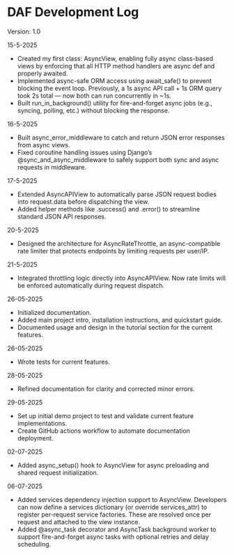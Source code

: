 # DAF Development Log

Version: 1.0

15-5-2025
- Created my first class: AsyncView, enabling fully async class-based views by enforcing that all HTTP method handlers are async def and properly awaited.
- Implemented async-safe ORM access using await_safe() to prevent blocking the event loop. Previously, a 1s async API call + 1s ORM query took 2s total — now both can run concurrently in ~1s.
- Built run_in_background() utility for fire-and-forget async jobs (e.g., syncing, polling, etc.) without blocking the response.

16-5-2025
- Built async_error_middleware to catch and return JSON error responses from async views.
- Fixed coroutine handling issues using Django’s @sync_and_async_middleware to safely support both sync and async requests in middleware.

17-5-2025
- Extended AsyncAPIView to automatically parse JSON request bodies into request.data before dispatching the view.
- Added helper methods like .success() and .error() to streamline standard JSON API responses.

20-5-2025
- Designed the architecture for AsyncRateThrottle, an async-compatible rate limiter that protects endpoints by limiting requests per user/IP.

21-5-2025
- Integrated throttling logic directly into AsyncAPIView. Now rate limits will be enforced automatically during request dispatch.

26-05-2025
- Initialized documentation.
- Added main project intro, installation instructions, and quickstart guide.
- Documented usage and design in the tutorial section for the current features.

26-05-2025
- Wrote tests for current features.

28-05-2025
- Refined documentation for clarity and corrected minor errors.

29-05-2025
- Set up initial demo project to test and validate current feature implementations.
- Create GitHub actions workflow to automate documentation deployment.

02-07-2025
- Added async_setup() hook to AsyncView for async preloading and shared request initialization.

06-07-2025
- Added services dependency injection support to AsyncView. Developers can now define a services dictionary (or override services_attr) to register per-request service factories. These are resolved once per request and attached to the view instance.
- Added @async_task decorator and AsyncTask background worker to support fire-and-forget async tasks with optional retries and delay scheduling.